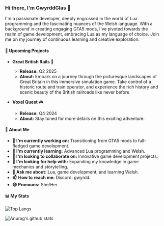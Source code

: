 ### Hi there, I'm GwyrddGlas 👋

I'm a passionate developer, deeply engrossed in the world of Lua programming and the fascinating nuances of the Welsh language. With a background in creating engaging GTA5 mods, I've pivoted towards the realm of game development, embracing Lua as my language of choice. Join me on my journey of continuous learning and creative exploration.

#### 🌟 Upcoming Projects

- **Great British Rails** 🚂
  - **Release:** Q2 2025
  - **About:** Embark on a journey through the picturesque landscapes of Great Britain in this immersive simulation game. Take control of a historic route and train operator, and experience the rich history and scenic beauty of the British railroads like never before.

- **Voxel Quest** 🎮
  - **Release:** Q4 2024
  - **About:** Stay tuned for more details on this exciting adventure.
    
#### 💬 About Me

- **🔭 I'm currently working on:** Transitioning from GTA5 mods to full-fledged game development.
- **🌱 I'm currently learning:** Advanced Lua programming and Welsh.
- **👯 I'm looking to collaborate on:** Innovative game development projects.
- **🤔 I'm looking for help with:** Expanding my knowledge in game mechanics and storytelling.
- **💬 Ask me about:** Lua, game development, and learning Welsh.
- **📫 How to reach me:** Discord: gwyrdd.
- **😄 Pronouns:** She/Her


#### 📊 My Stats

![Top Langs](https://github-readme-stats.vercel.app/api/top-langs/?username=GwyrddGlas&layout=compact&theme=dracula)

![Anurag's github stats](https://github-readme-stats.vercel.app/api?username=GwyrddGlas&show_icons=true&theme=dracula)
